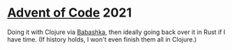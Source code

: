 # [Advent of Code](https://adventofcode.com/) 2021

Doing it with Clojure via [Babashka](https://book.babashka.org/), then ideally going back over it in Rust if I have time. (If history holds, I won't even finish them all in Clojure.)


